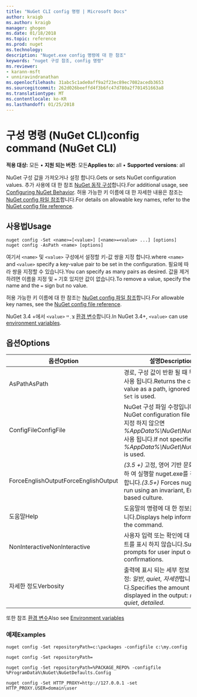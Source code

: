```yaml
---
title: "NuGet CLI config 명령 | Microsoft Docs"
author: kraigb
ms.author: kraigb
manager: ghogen
ms.date: 01/18/2018
ms.topic: reference
ms.prod: nuget
ms.technology: 
description: "Nuget.exe config 명령에 대 한 참조"
keywords: "nuget 구성 참조, config 명령"
ms.reviewer:
- karann-msft
- unniravindranathan
ms.openlocfilehash: 31abc5c1ade0aff9a2f23ec89ec7082acedb3653
ms.sourcegitcommit: 262d026beeffd4f3b6fc47d780a2f701451663a8
ms.translationtype: MT
ms.contentlocale: ko-KR
ms.lasthandoff: 01/25/2018
---
```

# <a name="config-command-nuget-cli"></a><span data-ttu-id="6d906-104">구성 명령 (NuGet CLI)</span><span class="sxs-lookup"><span data-stu-id="6d906-104">config command (NuGet CLI)</span></span>

<span data-ttu-id="6d906-105">**적용 대상:** 모든 &bullet; **지원 되는 버전**: 모든</span><span class="sxs-lookup"><span data-stu-id="6d906-105">**Applies to:** all &bullet; **Supported versions**: all</span></span>

<span data-ttu-id="6d906-106">NuGet 구성 값을 가져오거나 설정 합니다.</span><span class="sxs-lookup"><span data-stu-id="6d906-106">Gets or sets NuGet configuration values.</span></span> <span data-ttu-id="6d906-107">추가 사용에 대 한 참조 [NuGet 동작 구성](../consume-packages/configuring-nuget-behavior.md)합니다.</span><span class="sxs-lookup"><span data-stu-id="6d906-107">For additional usage, see [Configuring NuGet Behavior](../consume-packages/configuring-nuget-behavior.md).</span></span> <span data-ttu-id="6d906-108">허용 가능한 키 이름에 대 한 자세한 내용은 참조는 [NuGet config 파일 참조](../Schema/nuget-config-file.md)합니다.</span><span class="sxs-lookup"><span data-stu-id="6d906-108">For details on allowable key names, refer to the [NuGet config file reference](../Schema/nuget-config-file.md).</span></span>

## <a name="usage"></a><span data-ttu-id="6d906-109">사용법</span><span class="sxs-lookup"><span data-stu-id="6d906-109">Usage</span></span>

```cli
nuget config -Set <name>=[<value>] [<name>=<value> ...] [options]
nuget config -AsPath <name> [options]
```

<span data-ttu-id="6d906-110">여기서 `<name>` 및 `<value>` 구성에서 설정할 키-값 쌍을 지정 합니다.</span><span class="sxs-lookup"><span data-stu-id="6d906-110">where `<name>` and `<value>` specify a key-value pair to be set in the configuration.</span></span> <span data-ttu-id="6d906-111">필요에 따라 쌍을 지정할 수 있습니다.</span><span class="sxs-lookup"><span data-stu-id="6d906-111">You can specify as many pairs as desired.</span></span> <span data-ttu-id="6d906-112">값을 제거 하려면 이름을 지정 및 `=` 기호 있지만 값이 없습니다.</span><span class="sxs-lookup"><span data-stu-id="6d906-112">To remove a value, specify the name and the `=` sign but no value.</span></span>

<span data-ttu-id="6d906-113">허용 가능한 키 이름에 대 한 참조는 [NuGet config 파일 참조](../Schema/nuget-config-file.md)합니다.</span><span class="sxs-lookup"><span data-stu-id="6d906-113">For allowable key names, see the [NuGet config file reference](../Schema/nuget-config-file.md).</span></span>

<span data-ttu-id="6d906-114">NuGet 3.4 +에서 `<value>` צ ְ ײ [환경 변수](cli-ref-environment-variables.md)합니다.</span><span class="sxs-lookup"><span data-stu-id="6d906-114">In NuGet 3.4+, `<value>` can use [environment variables](cli-ref-environment-variables.md).</span></span>

## <a name="options"></a><span data-ttu-id="6d906-115">옵션</span><span class="sxs-lookup"><span data-stu-id="6d906-115">Options</span></span>

| <span data-ttu-id="6d906-116">옵션</span><span class="sxs-lookup"><span data-stu-id="6d906-116">Option</span></span> | <span data-ttu-id="6d906-117">설명</span><span class="sxs-lookup"><span data-stu-id="6d906-117">Description</span></span> |
| --- | --- |
| <span data-ttu-id="6d906-118">AsPath</span><span class="sxs-lookup"><span data-stu-id="6d906-118">AsPath</span></span> | <span data-ttu-id="6d906-119">경로, 구성 값이 반환 될 때 무시 `-Set` 사용 됩니다.</span><span class="sxs-lookup"><span data-stu-id="6d906-119">Returns the config value as a path, ignored when `-Set` is used.</span></span> |
| <span data-ttu-id="6d906-120">ConfigFile</span><span class="sxs-lookup"><span data-stu-id="6d906-120">ConfigFile</span></span> | <span data-ttu-id="6d906-121">NuGet 구성 파일 수정입니다.</span><span class="sxs-lookup"><span data-stu-id="6d906-121">The NuGet configuration file to modify.</span></span> <span data-ttu-id="6d906-122">지정 하지 않으면 *%AppData%\NuGet\NuGet.Config* 사용 됩니다.</span><span class="sxs-lookup"><span data-stu-id="6d906-122">If not specified, *%AppData%\NuGet\NuGet.Config* is used.</span></span> |
| <span data-ttu-id="6d906-123">ForceEnglishOutput</span><span class="sxs-lookup"><span data-stu-id="6d906-123">ForceEnglishOutput</span></span> | <span data-ttu-id="6d906-124">*(3.5 +)*  고정, 영어 기반 문화권을 사용 하 여 실행할 nuget.exe를 강제로 수행 합니다.</span><span class="sxs-lookup"><span data-stu-id="6d906-124">*(3.5+)* Forces nuget.exe to run using an invariant, English-based culture.</span></span> |
| <span data-ttu-id="6d906-125">도움말</span><span class="sxs-lookup"><span data-stu-id="6d906-125">Help</span></span> | <span data-ttu-id="6d906-126">도움말의 명령에 대 한 정보를 표시 합니다.</span><span class="sxs-lookup"><span data-stu-id="6d906-126">Displays help information for the command.</span></span> |
| <span data-ttu-id="6d906-127">NonInteractive</span><span class="sxs-lookup"><span data-stu-id="6d906-127">NonInteractive</span></span> | <span data-ttu-id="6d906-128">사용자 입력 또는 확인에 대 한 프롬프트를 표시 하지 않습니다.</span><span class="sxs-lookup"><span data-stu-id="6d906-128">Suppresses prompts for user input or confirmations.</span></span> |
| <span data-ttu-id="6d906-129">자세한 정도</span><span class="sxs-lookup"><span data-stu-id="6d906-129">Verbosity</span></span> | <span data-ttu-id="6d906-130">출력에 표시 되는 세부 정보 수준을 지정: *일반*, *quiet*, *자세한*합니다.</span><span class="sxs-lookup"><span data-stu-id="6d906-130">Specifies the amount of detail displayed in the output: *normal*, *quiet*, *detailed*.</span></span> |

<span data-ttu-id="6d906-131">또한 참조 [환경 변수](cli-ref-environment-variables.md)</span><span class="sxs-lookup"><span data-stu-id="6d906-131">Also see [Environment variables](cli-ref-environment-variables.md)</span></span>

### <a name="examples"></a><span data-ttu-id="6d906-132">예제</span><span class="sxs-lookup"><span data-stu-id="6d906-132">Examples</span></span>

```cli
nuget config -Set repositoryPath=c:\packages -configfile c:\my.config

nuget config -Set repositoryPath=

nuget config -Set repositoryPath=%PACKAGE_REPO% -configfile %ProgramData%\NuGet\NuGetDefaults.Config

nuget config -Set HTTP_PROXY=http://127.0.0.1 -set HTTP_PROXY.USER=domain\user
```
